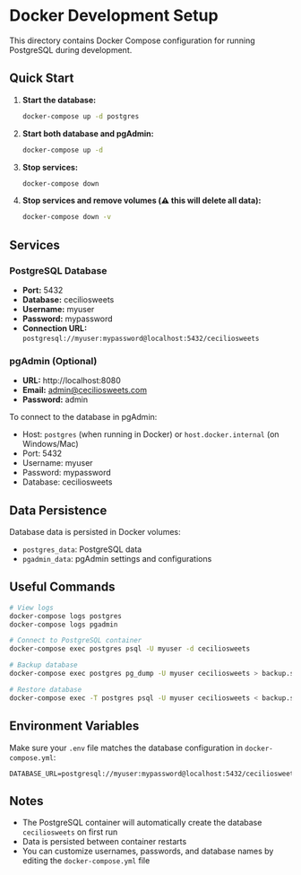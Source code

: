 # Docker Development Setup

This directory contains Docker Compose configuration for running PostgreSQL during development.

## Quick Start

1. **Start the database:**
   ```bash
   docker-compose up -d postgres
   ```

2. **Start both database and pgAdmin:**
   ```bash
   docker-compose up -d
   ```

3. **Stop services:**
   ```bash
   docker-compose down
   ```

4. **Stop services and remove volumes (⚠️ this will delete all data):**
   ```bash
   docker-compose down -v
   ```

## Services

### PostgreSQL Database
- **Port:** 5432
- **Database:** ceciliosweets
- **Username:** myuser
- **Password:** mypassword
- **Connection URL:** `postgresql://myuser:mypassword@localhost:5432/ceciliosweets`

### pgAdmin (Optional)
- **URL:** http://localhost:8080
- **Email:** admin@ceciliosweets.com
- **Password:** admin

To connect to the database in pgAdmin:
- Host: `postgres` (when running in Docker) or `host.docker.internal` (on Windows/Mac)
- Port: 5432
- Username: myuser
- Password: mypassword
- Database: ceciliosweets

## Data Persistence

Database data is persisted in Docker volumes:
- `postgres_data`: PostgreSQL data
- `pgadmin_data`: pgAdmin settings and configurations

## Useful Commands

```bash
# View logs
docker-compose logs postgres
docker-compose logs pgadmin

# Connect to PostgreSQL container
docker-compose exec postgres psql -U myuser -d ceciliosweets

# Backup database
docker-compose exec postgres pg_dump -U myuser ceciliosweets > backup.sql

# Restore database
docker-compose exec -T postgres psql -U myuser ceciliosweets < backup.sql
```

## Environment Variables

Make sure your `.env` file matches the database configuration in `docker-compose.yml`:

```env
DATABASE_URL=postgresql://myuser:mypassword@localhost:5432/ceciliosweets
```

## Notes

- The PostgreSQL container will automatically create the database `ceciliosweets` on first run
- Data is persisted between container restarts
- You can customize usernames, passwords, and database names by editing the `docker-compose.yml` file

